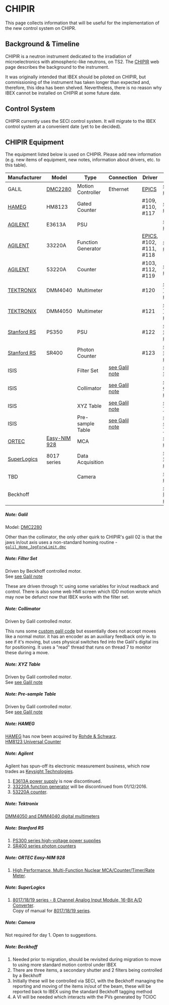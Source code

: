 # CHIPIR

This page collects information that will be useful for the implementation of the new control system on CHIPR.
## Background & Timeline ##
CHIPIR is a neutron instrument dedicated to the irradiation of microelectronics with atmospheric-like neutrons, on TS2. The [CHIPIR](https://www.isis.stfc.ac.uk/Pages/Chipir.aspx) web page describes the background to the instrument.

It was originally intended that IBEX should be piloted on CHIPIR, but commissioning of the instrument has taken longer than expected and, therefore, this idea has been shelved.  Nevertheless, there is no reason why IBEX cannot be installed on CHIPIR at some future date.

## Control System ##
CHIPIR currently uses the SECI control system.  It will migrate to the IBEX control system at a convenient date (yet to be decided).

## CHIPIR Equipment ##
The equipment listed below is used on CHIPIR. Please add new information (e.g. new items of equipment, new notes, information about drivers, etc. to this table).

Manufacturer | Model | Type | Connection | Driver | Notes |
------------ | ------------- | ------------- | ------------- | ------------- | -------------------------------------------
GALIL | [DMC2280](http://www.galilmc.com/products/dmc-22x0.php) | Motion Controller | Ethernet | [EPICS](http://www.aps.anl.gov/epics/modules/manufacturer.php#Galil%20Motion%20Control) | [see Galil note](#note-galil)
[HAMEG](https://www.rohde-schwarz.com/general_information/hameg/rohde-schwarz-company_230166.html) | HM8123 | Gated Counter |  | #109, #110, #117 | [see HAMEG note](#note-hameg)
[AGILENT](http://www.home.agilent.com/agilent/home.jspx?cc=GB&lc=eng) | E3613A | PSU |  |  | [see Agilent note](#note-agilent)
[AGILENT](http://www.home.agilent.com/agilent/home.jspx?cc=GB&lc=eng) | 33220A | Function Generator |  | [EPICS](http://www.aps.anl.gov/epics/modules/manufacturer.php#Agilent), #102, #111, #118 | [see Agilent note](#note-agilent)
[AGILENT](http://www.home.agilent.com/agilent/home.jspx?cc=GB&lc=eng) | 53220A | Counter |  | #103, #112, #119 | [see Agilent note](#note-agilent)
[TEKTRONIX](http://www.tek.com/digital-multimeter) | DMM4040 | Multimeter |  | #120 | [see Tektronix note](#note-tektronix)
[TEKTRONIX](http://www.tek.com/digital-multimeter) | DMM4050 | Multimeter |  | #121 | [see Tektronix note](#note-tektronix)
[Stanford RS](http://www.thinksrs.com/) | PS350 | PSU |  | #122 | [see Stanford RS note](#note-stanford-rs)
[Stanford RS](http://www.thinksrs.com/) | SR400 | Photon Counter |  | #123 | [see Stanford RS note](#note-stanford-rs)
ISIS |  | Filter Set | [see Galil note](#noteGalil) |  | [see Filter Set note](#note-filter-set)
ISIS |  | Collimator | [see Galil note](#noteGalil) |  | [see Collimator note](#note-collimator)
ISIS |  | XYZ Table | [see Galil note](#noteGalil) |  | [see XYZ Table note](#note-xyz-table)
ISIS |  | Pre-sample Table | [see Galil note](#noteGalil) |  | [see Pre-sample Table note](#note-pre-sample-table)
[ORTEC](http://www.ortec-online.com) | [Easy-NIM 928](http://www.ortec-online.com/Solutions/928-EASY-NIM.aspx) | MCA |  |  | [see ORTEC note](#note-ortec)
[SuperLogics](https://www.superlogics.com) | 8017 series | Data Acquisition |  |  | [see SuperLogics note](#note-super-logics)
TBD  |  | Camera |  |  | [see Camera note](#note-camera)
Beckhoff | | | | | [see Beckhoff note](#note-beckhoff)

##### Note: Galil #####
Model: [DMC2280](http://www.galilmc.com/products/dmc-22x0.php)

Other than the collimator, the only other quirk to CHIPIR's galil 02 is that the jaws in/out axis uses a non-standard homing routine - [`galil_Home_JogForwLimit.dmc`](https://github.com/ISISComputingGroup/EPICS-galil/pull/79/files#diff-64af6fffc6cf1ad849a8685d6848ae66746109ac8457de498d3fa758491681e1)

##### Note: Filter Set #####
Driven by Beckhoff controlled motor.<br>
See [see Galil note](#noteGalil)

These are driven through `TC` using some variables for in/out readback and control. There is also some web HMI screen which IDD motion wrote which may now be defunct now that IBEX works with the filter set. 

##### Note: Collimator #####
Driven by Galil controlled motor.<br>

This runs some [custom galil code](https://github.com/ISISComputingGroup/EPICS-galil/blob/master/GalilSup/Db/galil_CHIPIR_Collimator.dmc) but essentially does not accept moves like a normal motor. it has an encoder as an auxiliary feedback only ie. to see if it's moving, but uses physical switches fed into the Galil's digital ins for positioning. It uses a "read" thread that runs on thread 7 to monitor these during a move. 

##### Note: XYZ Table #####
Driven by Galil controlled motor.<br>
See [see Galil note](#noteGalil)

##### Note: Pre-sample Table #####
Driven by Galil controlled motor.<br>
See [see Galil note](#noteGalil)

##### Note: HAMEG #####
[HAMEG](https://www.rohde-schwarz.com/general_information/hameg/rohde-schwarz-company_230166.html) has now been acquired by [Rohde & Schwarz](https://www.rohde-schwarz.com).<br>
[HM8123 Universal Counter](https://www.rohde-schwarz.com/product/hm8123-productstartpage_63493-44102.html)

##### Note: Agilent #####
Agilent has spun-off its electronic measurement business, which now trades as [Keysight Technologies](http://www.keysight.com/main/home.jspx?cc=GB&lc=eng).<br>

1. [E3613A power supply](http://www.keysight.com/en/pd-838240-pn-E3610A/30w-power-supply-8v-3a-or-15v-2a?cc=GB&lc=eng&lsrch=true&searchT=E3613A) is now discontinued.
1. [33220A function generator](http://www.keysight.com/en/pd-127539-pn-33220A/function-arbitrary-waveform-generator-20-mhz?cc=GB&lc=eng&lsrch=true&searchT=33220A) will be discontinued from 01/12/2016.
1. [53220A counter](http://www.keysight.com/en/pd-1893411-pn-53220A/350-mhz-universal-frequency-counter-timer-12-digits-s-100-ps?nid=-33609.959903.00&cc=GB&lc=eng).

##### Note: Tektronix #####
[DMM4050 and DMM4040 digital multimeters](https://uk.tek.com/datasheet/dmm4050-4040-digital-multimeter)

##### Note: Stanford RS #####

1. [PS300 series high-voltage power supplies](http://www.thinksrs.com/products/PS300.htm)
2. [SR400 series photon counters](http://www.thinksrs.com/products/SR400.htm)

##### Note: ORTEC Easy-NIM 928 #####
1. [High Performance, Multi-Function Nuclear MCA/Counter/Timer/Rate Meter](https://www.ortec-online.com/products/electronics/multichannel-analyzers-mca/basic-analog/928).

##### Note: SuperLogics #####
1. [8017/18/19 series - 8 Channel Analog Input Module, 16-Bit A/D Converter](https://www.superlogics.com/data-acquisition-99/data-acq-analog-input/analog-input-rs485/8017.html).<br>
Copy of manual for [8017/18/19 series](http://www.facilities.rl.ac.uk/isis/computing/ICPdiscussions/Chipir/Manuals%20for%20Equipment/Superlogics_8019R.pdf).

##### Note: Camera #####
Not required for day 1. Open to suggestions.

##### Note: Beckhoff ####
1. Needed prior to migration, should be revisited during migration to move to using more standard motion control under IBEX
1. There are three items, a secondary shutter and 2 filters being controlled by a Beckhoff
1. Initially these will be controlled via SECI, with the Beckhoff managing the reporting and moving of the items in/out of the beam, these will be reported back to IBEX using the standard Beckhoff tagging method
1. A VI will be needed which interacts with the PVs generated by TCIOC


